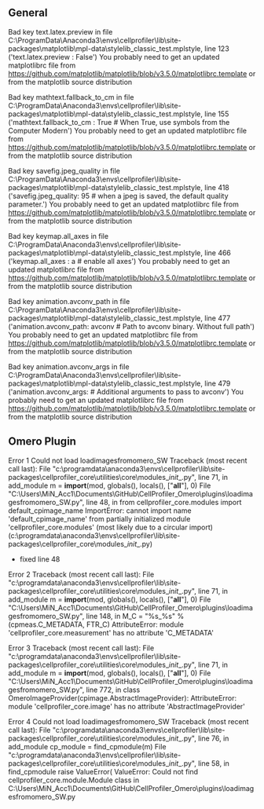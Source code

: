 ## General
Bad key text.latex.preview in file C:\ProgramData\Anaconda3\envs\cellprofiler\lib\site-packages\matplotlib\mpl-data\stylelib\_classic_test.mplstyle, line 123 ('text.latex.preview : False')
You probably need to get an updated matplotlibrc file from
https://github.com/matplotlib/matplotlib/blob/v3.5.0/matplotlibrc.template
or from the matplotlib source distribution

Bad key mathtext.fallback_to_cm in file C:\ProgramData\Anaconda3\envs\cellprofiler\lib\site-packages\matplotlib\mpl-data\stylelib\_classic_test.mplstyle, line 155 ('mathtext.fallback_to_cm : True  # When True, use symbols from the Computer Modern')
You probably need to get an updated matplotlibrc file from
https://github.com/matplotlib/matplotlib/blob/v3.5.0/matplotlibrc.template
or from the matplotlib source distribution

Bad key savefig.jpeg_quality in file C:\ProgramData\Anaconda3\envs\cellprofiler\lib\site-packages\matplotlib\mpl-data\stylelib\_classic_test.mplstyle, line 418 ('savefig.jpeg_quality: 95       # when a jpeg is saved, the default quality parameter.')
You probably need to get an updated matplotlibrc file from
https://github.com/matplotlib/matplotlib/blob/v3.5.0/matplotlibrc.template
or from the matplotlib source distribution

Bad key keymap.all_axes in file C:\ProgramData\Anaconda3\envs\cellprofiler\lib\site-packages\matplotlib\mpl-data\stylelib\_classic_test.mplstyle, line 466 ('keymap.all_axes : a                 # enable all axes')
You probably need to get an updated matplotlibrc file from
https://github.com/matplotlib/matplotlib/blob/v3.5.0/matplotlibrc.template
or from the matplotlib source distribution

Bad key animation.avconv_path in file C:\ProgramData\Anaconda3\envs\cellprofiler\lib\site-packages\matplotlib\mpl-data\stylelib\_classic_test.mplstyle, line 477 ('animation.avconv_path: avconv     # Path to avconv binary. Without full path')
You probably need to get an updated matplotlibrc file from
https://github.com/matplotlib/matplotlib/blob/v3.5.0/matplotlibrc.template
or from the matplotlib source distribution

Bad key animation.avconv_args in file C:\ProgramData\Anaconda3\envs\cellprofiler\lib\site-packages\matplotlib\mpl-data\stylelib\_classic_test.mplstyle, line 479 ('animation.avconv_args:            # Additional arguments to pass to avconv')
You probably need to get an updated matplotlibrc file from
https://github.com/matplotlib/matplotlib/blob/v3.5.0/matplotlibrc.template
or from the matplotlib source distribution


## Omero Plugin

Error 1
Could not load loadimagesfromomero_SW
Traceback (most recent call last):
  File "c:\programdata\anaconda3\envs\cellprofiler\lib\site-packages\cellprofiler_core\utilities\core\modules\__init__.py", line 71, in add_module
    m = __import__(mod, globals(), locals(), ["__all__"], 0)
  File "C:\Users\MiN_Acc1\Documents\GitHub\CellProfiler_Omero\plugins\loadimagesfromomero_SW.py", line 48, in <module>
    from cellprofiler_core.modules import default_cpimage_name
ImportError: cannot import name 'default_cpimage_name' from partially initialized module 'cellprofiler_core.modules' (most likely due to a circular import) (c:\programdata\anaconda3\envs\cellprofiler\lib\site-packages\cellprofiler_core\modules\__init__.py)
- fixed line 48

Error 2
Traceback (most recent call last):
  File "c:\programdata\anaconda3\envs\cellprofiler\lib\site-packages\cellprofiler_core\utilities\core\modules\__init__.py", line 71, in add_module
    m = __import__(mod, globals(), locals(), ["__all__"], 0)
  File "C:\Users\MiN_Acc1\Documents\GitHub\CellProfiler_Omero\plugins\loadimagesfromomero_SW.py", line 148, in <module>
    M_C = "%s_%s" % (cpmeas.C_METADATA, FTR_C)
AttributeError: module 'cellprofiler_core.measurement' has no attribute 'C_METADATA'

Error 3
Traceback (most recent call last):
  File "c:\programdata\anaconda3\envs\cellprofiler\lib\site-packages\cellprofiler_core\utilities\core\modules\__init__.py", line 71, in add_module
    m = __import__(mod, globals(), locals(), ["__all__"], 0)
  File "C:\Users\MiN_Acc1\Documents\GitHub\CellProfiler_Omero\plugins\loadimagesfromomero_SW.py", line 772, in <module>
    class OmeroImageProvider(cpimage.AbstractImageProvider):
AttributeError: module 'cellprofiler_core.image' has no attribute 'AbstractImageProvider'

Error 4
Could not load loadimagesfromomero_SW
Traceback (most recent call last):
  File "c:\programdata\anaconda3\envs\cellprofiler\lib\site-packages\cellprofiler_core\utilities\core\modules\__init__.py", line 76, in add_module
    cp_module = find_cpmodule(m)
  File "c:\programdata\anaconda3\envs\cellprofiler\lib\site-packages\cellprofiler_core\utilities\core\modules\__init__.py", line 58, in find_cpmodule
    raise ValueError(
ValueError: Could not find cellprofiler_core.module.Module class in C:\Users\MiN_Acc1\Documents\GitHub\CellProfiler_Omero\plugins\loadimagesfromomero_SW.py
